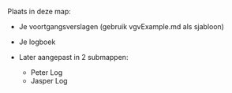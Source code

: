 Plaats in deze map:
* Je voortgangsverslagen (gebruik vgvExample.md als sjabloon)
* Je logboek


* Later aangepast in 2 submappen:
	* Peter Log
	* Jasper Log